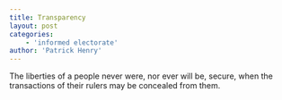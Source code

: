 ```yaml
---
title: Transparency
layout: post
categories:
    - 'informed electorate'
author: 'Patrick Henry'
---
```


The liberties of a people never were, nor ever will be, secure, when the transactions of their rulers may be concealed from them.